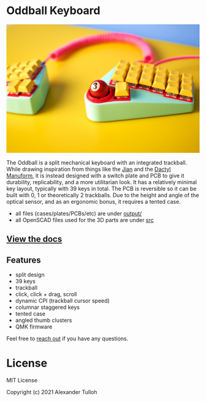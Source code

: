 # Oddball Keyboard

![](oddball.jpg)

The Oddball is a split mechanical keyboard with an integrated trackball. While drawing inspiration from things like the [Jian](https://github.com/KGOH/Jian-Info) and the [Dactyl Manuform](https://github.com/abstracthat/dactyl-manuform), it is instead designed with a switch plate and PCB to give it durability, replicability, and a more utilitarian look. It has a relatively minimal key layout, typically with 39 keys in total. The PCB is reversible so it can be built with 0, 1 or theoretically 2 trackballs. Due to the height and angle of the optical sensor, and as an ergonomic bonus, it requires a tented case.

- all files (cases/plates/PCBs/etc) are under [output/](https://github.com/atulloh/oddball/tree/master/output)
- all OpenSCAD files used for the 3D parts are under [src](https://github.com/atulloh/oddball/tree/master/src)

## [View the docs](https://atulloh.github.io/oddball)

## Features
- split design
- 39 keys
- trackball
- click, click + drag, scroll
- dynamic CPI (trackball cursor speed)
- columnar staggered keys
- tented case
- angled thumb clusters
- QMK firmware

Feel free to [reach out](https://atulloh.github.io/oddball/about-me) if you have any questions.

# License

MIT License

Copyright (c) 2021 Alexander Tulloh